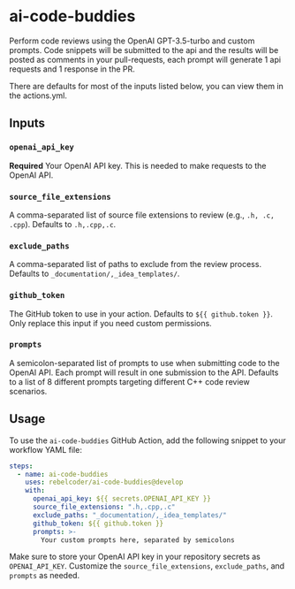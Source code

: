 # ai-code-buddies

Perform code reviews using the OpenAI GPT-3.5-turbo and custom prompts. Code snippets will be submitted to the api and the results will be posted as comments in your pull-requests, each prompt will generate 1 api requests and 1 response in the PR. 

There are defaults for most of the inputs listed below, you can view them in the actions.yml.

## Inputs

### `openai_api_key`

**Required** Your OpenAI API key. This is needed to make requests to the OpenAI API.

### `source_file_extensions`

A comma-separated list of source file extensions to review (e.g., `.h, .c, .cpp`). Defaults to `.h,.cpp,.c`.

### `exclude_paths`

A comma-separated list of paths to exclude from the review process. Defaults to `_documentation/,_idea_templates/`.

### `github_token`

The GitHub token to use in your action. Defaults to `${{ github.token }}`. Only replace this input if you need custom permissions.

### `prompts`

A semicolon-separated list of prompts to use when submitting code to the OpenAI API. Each prompt will result in one submission to the API. Defaults to a list of 8 different prompts targeting different C++ code review scenarios.

## Usage

To use the `ai-code-buddies` GitHub Action, add the following snippet to your workflow YAML file:

```yaml
steps:
  - name: ai-code-buddies
    uses: rebelcoder/ai-code-buddies@develop
    with:
      openai_api_key: ${{ secrets.OPENAI_API_KEY }}
      source_file_extensions: ".h,.cpp,.c"
      exclude_paths: "_documentation/,_idea_templates/"
      github_token: ${{ github.token }}
      prompts: >-
        Your custom prompts here, separated by semicolons
```

Make sure to store your OpenAI API key in your repository secrets as `OPENAI_API_KEY`. Customize the `source_file_extensions`, `exclude_paths`, and `prompts` as needed.